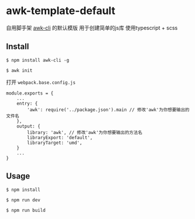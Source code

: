 # awk-template-default
自用脚手架 [awk-cli](https://github.com/aweikalee/awk-cli) 的默认模版
用于创建简单的js库
使用typescript + scss

## Install
```
$ npm install awk-cli -g

$ awk init
```
打开 `webpack.base.config.js`
```
module.exports = {
    ...
    entry: {
        'awk': require('../package.json').main // 修改'awk'为你想要输出的文件名
    },
    output: {
        library: 'awk', // 修改'awk'为你想要输出的方法名
        libraryExport: 'default',
        libraryTarget: 'umd',
    }
    ...
}
```

## Usage
```
$ npm install

$ npm run dev

$ npm run build
```
